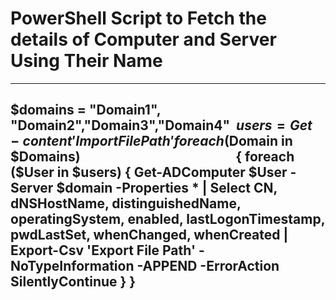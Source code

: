 # PowerShell Script to Fetch the details of Computer and Server Using Their Name

---
$domains = "Domain1", "Domain2","Domain3","Domain4" 
$users = Get-content 'Import File Path'                                           
foreach($Domain in $Domains)                                                 
{
foreach ($User in $users)
{
Get-ADComputer $User -Server $domain -Properties * | Select CN, dNSHostName, distinguishedName, operatingSystem, enabled, lastLogonTimestamp, pwdLastSet, whenChanged, whenCreated | Export-Csv 'Export File Path' -NoTypeInformation -APPEND -ErrorAction SilentlyContinue
}
} 
--
